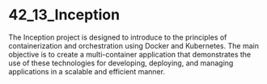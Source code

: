 # 42_13_Inception
The Inception project is designed to introduce to the principles of containerization and orchestration using Docker and Kubernetes. The main objective is to create a multi-container application that demonstrates the use of these technologies for developing, deploying, and managing applications in a scalable and efficient manner.
